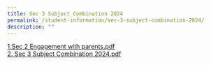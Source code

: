 ```yaml
---
title: Sec 3 Subject Combination 2024
permalink: /student-information/sec-3-subject-combination-2024/
description: ""
---
```

<p><a href="/files/sec%202%20engagement%20with%20parents.pdf" target="">1.Sec 2 Engagement with parents.pdf</a><br><a href="/files/sec%203%20subject%20combination%202024.pdf" target="">2. Sec 3 Subject Combination 2024.pdf</a><br></p>

